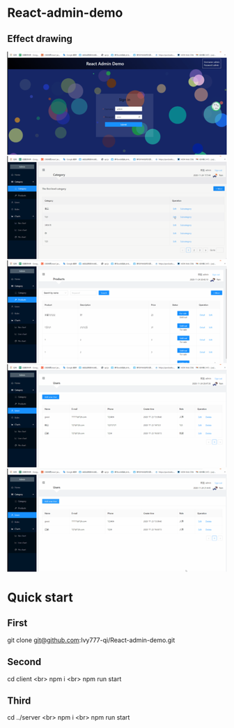 React-admin-demo
===
Effect drawing
---
![Image text](https://github.com/Ivy777-qi/React-admin-demo/blob/master/client/image/1.gif)
![Image text](https://github.com/Ivy777-qi/React-admin-demo/blob/master/client/image/2.gif)
![Image text](https://github.com/Ivy777-qi/React-admin-demo/blob/master/client/image/3.gif)
![Image text](https://github.com/Ivy777-qi/React-admin-demo/blob/master/client/image/4.gif)
![Image text](https://github.com/Ivy777-qi/React-admin-demo/blob/master/client/image/5.gif)

Quick start
===
First 
--
git clone git@github.com:Ivy777-qi/React-admin-demo.git

Second
--
cd client \<br> 
npm i \<br> 
npm run start 

Third
---
cd ../server \<br> 
npm i  \<br> 
npm run start 

